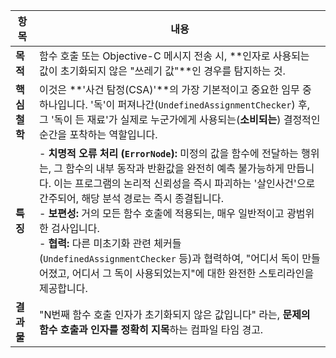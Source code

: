 | 항목        | 내용                                                                                                                                                                                                                                                                                                                                       |
| --------- | ---------------------------------------------------------------------------------------------------------------------------------------------------------------------------------------------------------------------------------------------------------------------------------------------------------------------------------------- |
| **목적**    | 함수 호출 또는 Objective-C 메시지 전송 시, **인자로 사용되는 값이 초기화되지 않은 "쓰레기 값"**인 경우를 탐지하는 것.                                                                                                                                                                                                                                                             |
| **핵심 철학** | 이것은 **'사건 탐정(CSA)'**의 가장 기본적이고 중요한 임무 중 하나입니다. '독'이 퍼져나간(`UndefinedAssignmentChecker`) 후, 그 '독이 든 재료'가 실제로 누군가에게 사용되는(**소비되는**) 결정적인 순간을 포착하는 역할입니다.                                                                                                                                                                                     |
| **특징**    | - **치명적 오류 처리 (`ErrorNode`):** 미정의 값을 함수에 전달하는 행위는, 그 함수의 내부 동작과 반환값을 완전히 예측 불가능하게 만듭니다. 이는 프로그램의 논리적 신뢰성을 즉시 파괴하는 '살인사건'으로 간주되어, 해당 분석 경로는 즉시 종결됩니다.  <br>- **보편성:** 거의 모든 함수 호출에 적용되는, 매우 일반적이고 광범위한 검사입니다.  <br>- **협력:** 다른 미초기화 관련 체커들(`UndefinedAssignmentChecker` 등)과 협력하여, "어디서 독이 만들어졌고, 어디서 그 독이 사용되었는지"에 대한 완전한 스토리라인을 제공합니다. |
| **결과물**   | "N번째 함수 호출 인자가 초기화되지 않은 값입니다" 라는, **문제의 함수 호출과 인자를 정확히 지목**하는 컴파일 타임 경고.                                                                                                                                                                                                                                                                 |

